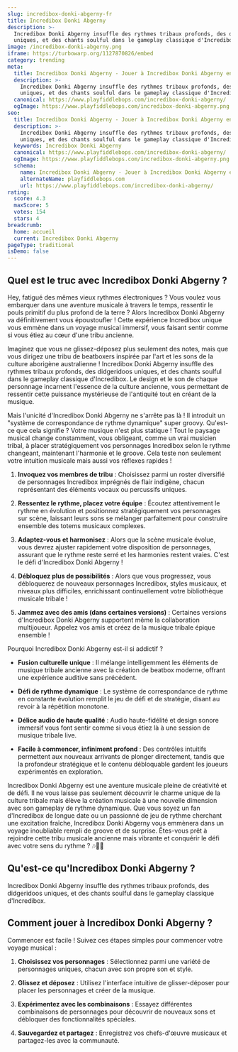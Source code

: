 ```yaml
---
slug: incredibox-donki-abgerny-fr
title: Incredibox Donki Abgerny
description: >-
  Incredibox Donki Abgerny insuffle des rythmes tribaux profonds, des didgeridoos
  uniques, et des chants soulful dans le gameplay classique d'Incredibox.
image: /incredibox-donki-abgerny.png
iframe: https://turbowarp.org/1127870826/embed
category: trending
meta:
  title: Incredibox Donki Abgerny - Jouer à Incredibox Donki Abgerny en Ligne
  description: >-
    Incredibox Donki Abgerny insuffle des rythmes tribaux profonds, des didgeridoos
    uniques, et des chants soulful dans le gameplay classique d'Incredibox.
  canonical: https://www.playfiddlebops.com/incredibox-donki-abgerny/
  ogImage: https://www.playfiddlebops.com/incredibox-donki-abgerny.png
seo:
  title: Incredibox Donki Abgerny - Jouer à Incredibox Donki Abgerny en Ligne
  description: >-
    Incredibox Donki Abgerny insuffle des rythmes tribaux profonds, des didgeridoos
    uniques, et des chants soulful dans le gameplay classique d'Incredibox.
  keywords: Incredibox Donki Abgerny
  canonical: https://www.playfiddlebops.com/incredibox-donki-abgerny/
  ogImage: https://www.playfiddlebops.com/incredibox-donki-abgerny.png
  schema:
    name: Incredibox Donki Abgerny - Jouer à Incredibox Donki Abgerny en Ligne
    alternateName: playfiddlebops.com
    url: https://www.playfiddlebops.com/incredibox-donki-abgerny/
rating:
  score: 4.3
  maxScore: 5
  votes: 154
  stars: 4
breadcrumb:
  home: accueil
  current: Incredibox Donki Abgerny
pageType: traditional
isDemo: false
---
```


## Quel est le truc avec Incredibox Donki Abgerny ?

Hey, fatigué des mêmes vieux rythmes électroniques ? Vous voulez vous embarquer dans une aventure musicale à travers le temps, ressentir le pouls primitif du plus profond de la terre ? Alors Incredibox Donki Abgerny va définitivement vous époustoufler ! Cette expérience Incredibox unique vous emmène dans un voyage musical immersif, vous faisant sentir comme si vous étiez au cœur d'une tribu ancienne.

Imaginez que vous ne glissez-déposez plus seulement des notes, mais que vous dirigez une tribu de beatboxers inspirée par l'art et les sons de la culture aborigène australienne ! Incredibox Donki Abgerny insuffle des rythmes tribaux profonds, des didgeridoos uniques, et des chants soulful dans le gameplay classique d'Incredibox. Le design et le son de chaque personnage incarnent l'essence de la culture ancienne, vous permettant de ressentir cette puissance mystérieuse de l'antiquité tout en créant de la musique.

Mais l'unicité d'Incredibox Donki Abgerny ne s'arrête pas là ! Il introduit un "système de correspondance de rythme dynamique" super groovy. Qu'est-ce que cela signifie ? Votre musique n'est plus statique ! Tout le paysage musical change constamment, vous obligeant, comme un vrai musicien tribal, à placer stratégiquement vos personnages Incredibox selon le rythme changeant, maintenant l'harmonie et le groove. Cela teste non seulement votre intuition musicale mais aussi vos réflexes rapides !

1. **Invoquez vos membres de tribu** : Choisissez parmi un roster diversifié de personnages Incredibox imprégnés de flair indigène, chacun représentant des éléments vocaux ou percussifs uniques.

1. **Ressentez le rythme, placez votre équipe** : Écoutez attentivement le rythme en évolution et positionnez stratégiquement vos personnages sur scène, laissant leurs sons se mélanger parfaitement pour construire ensemble des totems musicaux complexes.

1. **Adaptez-vous et harmonisez** : Alors que la scène musicale évolue, vous devrez ajuster rapidement votre disposition de personnages, assurant que le rythme reste serré et les harmonies restent vraies. C'est le défi d'Incredibox Donki Abgerny !

1. **Débloquez plus de possibilités** : Alors que vous progressez, vous débloquerez de nouveaux personnages Incredibox, styles musicaux, et niveaux plus difficiles, enrichissant continuellement votre bibliothèque musicale tribale !

1. **Jammez avec des amis (dans certaines versions)** : Certaines versions d'Incredibox Donki Abgerny supportent même la collaboration multijoueur. Appelez vos amis et créez de la musique tribale épique ensemble !

Pourquoi Incredibox Donki Abgerny est-il si addictif ?

- **Fusion culturelle unique** : Il mélange intelligemment les éléments de musique tribale ancienne avec la création de beatbox moderne, offrant une expérience auditive sans précédent.

- **Défi de rythme dynamique** : Le système de correspondance de rythme en constante évolution remplit le jeu de défi et de stratégie, disant au revoir à la répétition monotone.

- **Délice audio de haute qualité** : Audio haute-fidélité et design sonore immersif vous font sentir comme si vous étiez là à une session de musique tribale live.

- **Facile à commencer, infiniment profond** : Des contrôles intuitifs permettent aux nouveaux arrivants de plonger directement, tandis que la profondeur stratégique et le contenu débloquable gardent les joueurs expérimentés en exploration.

Incredibox Donki Abgerny est une aventure musicale pleine de créativité et de défi. Il ne vous laisse pas seulement découvrir le charme unique de la culture tribale mais élève la création musicale à une nouvelle dimension avec son gameplay de rythme dynamique. Que vous soyez un fan d'Incredibox de longue date ou un passionné de jeu de rythme cherchant une excitation fraîche, Incredibox Donki Abgerny vous emmènera dans un voyage inoubliable rempli de groove et de surprise. Êtes-vous prêt à rejoindre cette tribu musicale ancienne mais vibrante et conquérir le défi avec votre sens du rythme ? 🎶🎤🎼

## Qu'est-ce qu'Incredibox Donki Abgerny ?

Incredibox Donki Abgerny insuffle des rythmes tribaux profonds, des didgeridoos uniques, et des chants soulful dans le gameplay classique d'Incredibox.

## Comment jouer à Incredibox Donki Abgerny ?

Commencer est facile ! Suivez ces étapes simples pour commencer votre voyage musical :

1. **Choisissez vos personnages** : Sélectionnez parmi une variété de personnages uniques, chacun avec son propre son et style.

1. **Glissez et déposez** : Utilisez l'interface intuitive de glisser-déposer pour placer les personnages et créer de la musique.

1. **Expérimentez avec les combinaisons** : Essayez différentes combinaisons de personnages pour découvrir de nouveaux sons et débloquer des fonctionnalités spéciales.

1. **Sauvegardez et partagez** : Enregistrez vos chefs-d'œuvre musicaux et partagez-les avec la communauté.